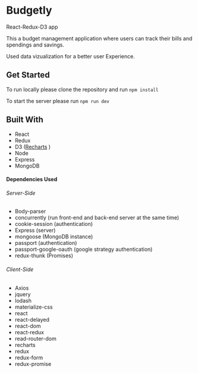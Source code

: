 # Budgetly
React-Redux-D3 app 

This a budget management application where users can track their bills and spendings and savings. 

Used data vizualization for a better user Experience. 

## Get Started 

To run locally please clone the repository and run ```npm install```

To start the server please run ```npm run dev```

## Built With
* React 
* Redux
* D3 ([Recharts](http://recharts.org/#/en-US/) ) 
* Node
* Express 
* MongoDB

#### Dependencies Used 
###### Server-Side 
* Body-parser
* concurrently (run front-end and back-end server at the same time)
* cookie-session (authentication)
* Express (server)
* mongoose (MongoDB instance)
* passport (authentication)
* passport-google-oauth (google strategy authentication)
* redux-thunk (Promises)

###### Client-Side
* Axios
* jquery
* lodash
* materialize-css
* react
* react-delayed
* react-dom
* react-redux
* read-router-dom
* recharts
* redux
* redux-form
* redux-promise

